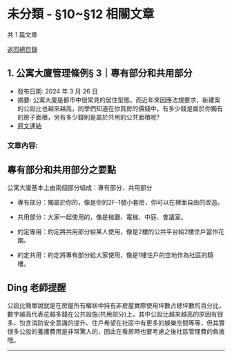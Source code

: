 # 未分類 - §10~§12 相關文章

共 1 篇文章

[返回總目錄](00_總目錄.md)

## 1. 公寓大廈管理條例§ 3｜專有部分和共用部分

- 發布日期: 2024 年 3 月 26 日
- 摘要: 公寓大廈是都市中很常見的居住型態，而近年來因應法規要求，新建案的公設比也越來越高，同學們知道在你買房的價錢中，有多少錢是屬於你獨有的房子面積，另有多少錢則是屬於共用的公共面積呢?
- [原文連結](https://www.jasper-realestate.com/%e5%85%ac%e5%af%93%e5%a4%a7%e5%bb%88%e7%ae%a1%e7%90%86%e6%a2%9d%e4%be%8b-3%e5%b0%88%e6%9c%89-%e9%83%a8%e5%88%86-%e5%92%8c%e5%85%b1%e7%94%a8%e9%83%a8%e5%88%86/)

### 文章內容:

## 專有部分和共用部分之要點

公寓大廈基本上由兩個部分組成：專有部分、共用部分

- 專有部分：獨屬於你的，像是你的2F-1號小套房，你可以在裡面自由的改造。

- 共用部分：大家一起使用的，像是梯廳、電梯、中庭、會議室。

- 約定專用：約定將共用部分給某人使用，像是2樓的公共平台給2樓住戶當作花園。

- 約定共用：約定將專有部分給大家使用，像是1樓住戶的空地作為社區的騎樓。

## Ding 老師提醒

公設比簡單說就是在房屋所有權狀中持有非房屋實際使用坪數占總坪數的百分比，數字越高代表花越多錢在公共設施(共用部分)上，其中公設比越來越高的原因有很多，包含消防安全意識的提升、住戶希望在社區中有更多的娛樂空間等等，但其實很多公設的養護費用是非常驚人的，因此在看房時也要考慮之後社區管理費的負擔哦。

---

